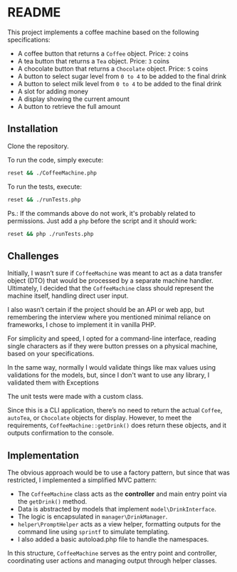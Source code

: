 # README

This project implements a coffee machine based on the following specifications:

* A coffee button that returns a `Coffee` object. Price: `2` coins
* A tea button that returns a `Tea` object. Price: `3` coins
* A chocolate button that returns a `Chocolate` object. Price: `5` coins
* A button to select sugar level from `0 to 4` to be added to the final drink
* A button to select milk level from `0 to 4` to be added to the final drink
* A slot for adding money
* A display showing the current amount
* A button to retrieve the full amount

## Installation

Clone the repository.

To run the code, simply execute:

```bash
reset && ./CoffeeMachine.php
```

To run the tests, execute:

```bash
reset && ./runTests.php
```

Ps.: If the commands above do not work, it's probably related to permissions.
Just add a `php` before the script and it should work:

```bash
reset && php ./runTests.php
```

## Challenges

Initially, I wasn’t sure if `CoffeeMachine` was meant to act as a data transfer object (DTO) that would be processed by
a separate machine handler. Ultimately, I decided that the `CoffeeMachine` class should represent the machine itself,
handling direct user input.

I also wasn’t certain if the project should be an API or web app, but remembering the interview where you mentioned
minimal reliance on frameworks, I chose to implement it in vanilla PHP.

For simplicity and speed, I opted for a command-line interface, reading single characters as if they were button presses
on a physical machine, based on your specifications.

In the same way, normally I would validate things like max values using validations for the models, but, since I don't
want to use any library, I validated them with Exceptions

The unit tests were made with a custom class.

Since this is a CLI application, there’s no need to return the actual `Coffee`, `autoTea`, or `Chocolate` objects for
display. However, to meet the requirements, `CoffeeMachine::getDrink()` does return these objects, and it outputs
confirmation to the console.

## Implementation

The obvious approach would be to use a factory pattern, but since that was restricted, I implemented a simplified MVC
pattern:

* The `CoffeeMachine` class acts as the **controller** and main entry point via the `getDrink()` method.
* Data is abstracted by models that implement `model\DrinkInterface`.
* The logic is encapsulated in `manager\DrinkManager`.
* `helper\PromptHelper` acts as a view helper, formatting outputs for the command line using `sprintf` to simulate
  templating.
* I also added a basic autoload.php file to handle the namespaces.

In this structure, `CoffeeMachine` serves as the entry point and controller, coordinating user actions and managing
output through helper classes.
